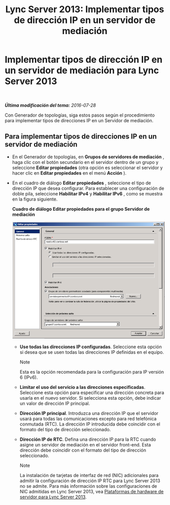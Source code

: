 ﻿---
title: 'Lync Server 2013: Implementar tipos de dirección IP en un servidor de mediación'
TOCTitle: Implementar tipos de dirección IP en un servidor de mediación
ms:assetid: 689ebed5-96ee-4cd4-b7ae-ee2a86a1d9b3
ms:mtpsurl: https://technet.microsoft.com/es-es/library/JJ204964(v=OCS.15)
ms:contentKeyID: 48275529
ms.date: 01/07/2017
mtps_version: v=OCS.15
ms.translationtype: HT
---

# Implementar tipos de dirección IP en un servidor de mediación para Lync Server 2013

 

_**Última modificación del tema:** 2016-07-28_

Con Generador de topologías, siga estos pasos según el procedimiento para implementar tipos de direcciones IP en un Servidor de mediación.

## Para implementar tipos de direcciones IP en un servidor de mediación

  - En el Generador de topologías, en **Grupos de servidores de mediación** , haga clic con el botón secundario en el servidor dentro de un grupo y seleccione **Editar propiedades** (otra opción es seleccionar el servidor y hacer clic en **Editar propiedades** en el menú **Acción** ).

  - En el cuadro de diálogo **Editar propiedades** , seleccione el tipo de dirección IP que desea configurar. Para establecer una configuración de doble pila, seleccione **Habilitar IPv4** y **Habilitar IPv6** , como se muestra en la figura siguiente.
    
    **Cuadro de diálogo Editar propiedades para el grupo Servidor de mediación**
    
    ![Página de propiedades generales de Lync Server con FQDN](images/JJ204964.4e650aca-dbff-4a86-b10d-f0162c032539(OCS.15).png "Página de propiedades generales de Lync Server con FQDN")
    
      - **Use todas las direcciones IP configuradas**. Seleccione esta opción si desea que se usen todas las direcciones IP definidas en el equipo.
        

        > [!NOTE]
        > Esta es la opción recomendada para la configuración para IP versión 6 (IPv6).

    
      - **Limitar el uso del servicio a las direcciones especificadas**. Seleccione esta opción para especificar una dirección concreta para usarla en el nuevo servidor. Si selecciona esta opción, debe indicar un valor de dirección IP principal.
    
      - **Dirección IP principal**. Introduzca una dirección IP que el servidor usará para todas las comunicaciones excepto para red telefónica conmutada (RTC). La dirección IP introducida debe coincidir con el formato del tipo de dirección seleccionado.
    
      - **Dirección IP de RTC**. Defina una dirección IP para la RTC cuando asigne un servidor de mediación en el servidor front-end. Esta dirección debe coincidir con el formato del tipo de dirección seleccionado.
        

        > [!NOTE]
        > La instalación de tarjetas de interfaz de red (NIC) adicionales para admitir la configuración de dirección IP RTC para Lync Server 2013 no se admite. Para más información sobre las configuraciones de NIC admitidas en Lync Server 2013, vea <A href="lync-server-2013-server-hardware-platforms.md">Plataformas de hardware de servidor para Lync Server 2013</A>.


